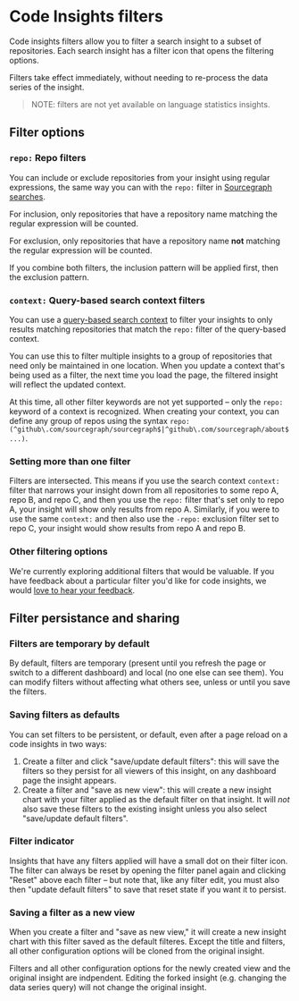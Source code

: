 # Code Insights filters

Code insights filters allow you to filter a search insight to a subset of repositories. Each search insight has a filter icon that opens the filtering options. 

Filters take effect immediately, without needing to re-process the data series of the insight.

> NOTE: filters are not yet available on language statistics insights. 

## Filter options

### `repo:` Repo filters

You can include or exclude repositories from your insight using regular expressions, the same way you can with the `repo:` filter in [Sourcegraph searches](../../code_search/reference/queries.md#keywords-all-searches).

For inclusion, only repositories that have a repository name matching the regular expression will be counted.

For exclusion, only repositories that have a repository name **not** matching the regular expression will be counted.

If you combine both filters, the inclusion pattern will be applied first, then the exclusion pattern.

### `context:` Query-based search context filters 

You can use a [query-based search context](../../code_search/how-to/search_contexts.md#beta-query-based-search-contexts) to filter your insights to only results matching repositories that match the `repo:` filter of the query-based context. 

You can use this to filter multiple insights to a group of repositories that need only be maintained in one location. When you update a context that's being used as a filter, the next time you load the page, the filtered insight will reflect the updated context. 

At this time, all other filter keywords are not yet supported – only the `repo:` keyword of a context is recognized. When creating your context, you can define any group of repos using the syntax `repo:(^github\.com/sourcegraph/sourcegraph$|^github\.com/sourcegraph/about$...)`. 

### Setting more than one filter 

Filters are intersected. This means if you use the search context `context:` filter that narrows your insight down from all repositories to some repo A, repo B, and repo C, and then you use the `repo:` filter that's set only to repo A, your insight will show only results from repo A. Similarly, if you were to use the same `context:` and then also use the `-repo:` exclusion filter set to repo C, your insight would show results from repo A and repo B. 

### Other filtering options

We're currently exploring additional filters that would be valuable. If you have feedback about a particular filter you'd like for code insights, we would [love to hear your feedback](mailto:feedback@sourcegraph.com).

## Filter persistance and sharing

### Filters are temporary by default

By default, filters are temporary (present until you refresh the page or switch to a different dashboard) and local (no one else can see them). You can modify filters without affecting what others see, unless or until you save the filters.

### Saving filters as defaults

You can set filters to be persistent, or default, even after a page reload on a code insights in two ways:

1. Create a filter and click "save/update default filters": this will save the filters so they persist for all viewers of this insight, on any dashboard page the insight appears. 
1. Create a filter and "save as new view": this will create a new insight chart with your filter applied as the default filter on that insight. It will _not_ also save these filters to the existing insight unless you also select "save/update default filters". 

### Filter indicator 

Insights that have any filters applied will have a small dot on their filter icon. The filter can always be reset by opening the filter panel again and clicking "Reset" above each filter – but note that, like any filter edit, you must also then "update default filters" to save that reset state if you want it to persist. 

### Saving a filter as a new view

When you create a filter and "save as new view," it will create a new insight chart with this filter saved as the default filteres. Except the title and filters, all other configuration options will be cloned from the original insight. 

Filters and all other configuration options for the newly created view and the original insight are indpendent. Editing the forked insight (e.g. changing the data series query) will not change the original insight.
